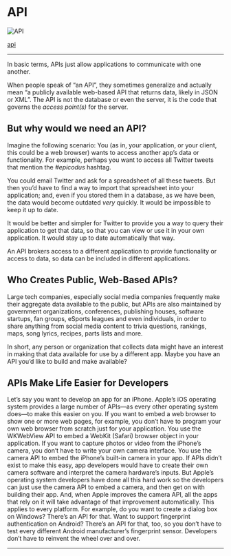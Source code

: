 # API

![API](https://4.bp.blogspot.com/-wVSij9rfStg/XG7iQvHUqpI/AAAAAAAAGwI/Eol6oonV49k6QgizI6nquU373QVBhxGigCLcBGAs/s1600/image1.png)

[api](https://medium.com/@perrysetgo/what-exactly-is-an-api-69f36968a41f)

---

In basic terms, APIs just allow applications to communicate with one another.

When people speak of “an API”, they sometimes generalize and actually mean “a publicly available web-based API that returns data, likely in JSON or XML”. The API is not the database or even the server, it is the code that governs the  _access point(s)_  for the server.

## But why would we need an API?

Imagine the following scenario: You (as in, your application, or your client, this could be a web browser) wants to access another app’s data or functionality. For example, perhaps you want to access all Twitter tweets that mention the  _#epicodus_  hashtag.

You could email Twitter and ask for a spreadsheet of all these tweets. But then you’d have to find a way to import that spreadsheet into your application; and, even if you stored them in a database, as we have been, the data would become outdated  _very_  quickly. It would be impossible to keep it up to date.

It would be better and simpler for Twitter to provide you a way to query their application to get that data, so that you can view or use it in your own application. It would stay up to date automatically that way.

An API brokers access to a different application to provide functionality or access to data, so data can be included in different applications.

## Who Creates Public, Web-Based APIs?

Large tech companies, especially social media companies frequently make their aggregate data available to the public, but APIs are also maintained by government organizations, conferences, publishing houses, software startups, fan groups, eSports leagues and even individuals, in order to share anything from social media content to trivia questions, rankings, maps, song lyrics, recipes, parts lists and more.

In short, any person or organization that collects data might have an interest in making that data available for use by a different app. Maybe you have an API you’d like to build and make available?

## APIs Make Life Easier for Developers 

Let’s say you want to develop an app for an iPhone. Apple’s iOS operating system provides a large number of APIs—as every other operating system does—to make this easier on you. If you want to embed a web browser to show one or more web pages, for example, you don’t have to program your own web browser from scratch just for your application. You use the WKWebView API to embed a WebKit (Safari) browser object in your application. If you want to capture photos or video from the iPhone’s camera, you don’t have to write your own camera interface. You use the camera API to embed the iPhone’s built-in camera in your app. If APIs didn’t exist to make this easy, app developers would have to create their own camera software and interpret the camera hardware’s inputs. But Apple’s operating system developers have done all this hard work so the developers can just use the camera API to embed a camera, and then get on with building their app. And, when Apple improves the camera API, all the apps that rely on it will take advantage of that improvement automatically. This applies to every platform. For example, do you want to create a dialog box on Windows? There’s an API for that. Want to support fingerprint authentication on Android? There’s an API for that, too, so you don’t have to test every different Android manufacturer’s fingerprint sensor. Developers don’t have to reinvent the wheel over and over.

----